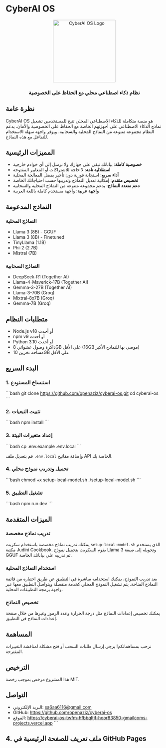 # CyberAI OS

<div align="center">
  <img src="تنزيل.jpeg" alt="CyberAI OS Logo" width="200" />
  <h3>نظام ذكاء اصطناعي محلي مع الحفاظ على الخصوصية</h3>
</div>

## نظرة عامة

CyberAI OS هو منصة متكاملة للذكاء الاصطناعي المحلي تتيح للمستخدمين تشغيل نماذج الذكاء الاصطناعي على أجهزتهم الخاصة مع الحفاظ على الخصوصية والأمان. يدعم النظام مجموعة متنوعة من النماذج المحلية والسحابية، ويوفر واجهة سهلة الاستخدام للتفاعل مع هذه النماذج.

## المميزات الرئيسية

- **خصوصية كاملة**: بياناتك تبقى على جهازك ولا نرسل إلى أي خوادم خارجية
- **استقلالية تامة**: لا حاجة للاشتراكات أو المعايير المفتوحة
- **أداء سريع**: استجابة فورية دون تأخير بفضل المعالجة المحلية
- **تخصيص متقدم**: إمكانية تعديل النماذج وتدريبها حسب احتياجاتك الخاصة
- **دعم متعدد النماذج**: يدعم مجموعة متنوعة من النماذج المحلية والسحابية
- **واجهة عربية**: واجهة مستخدم كاملة باللغة العربية

## النماذج المدعومة

### النماذج المحلية
- Llama 3 (8B) - GGUF
- Llama 3 (8B) - Finetuned
- TinyLlama (1.1B)
- Phi-2 (2.7B)
- Mistral (7B)

### النماذج السحابية
- DeepSeek-R1 (Together AI)
- Llama-4-Maverick-17B (Together AI)
- Gemma-3-27B (Together AI)
- Llama-3-70B (Groq)
- Mixtral-8x7B (Groq)
- Gemma-7B (Groq)

## متطلبات النظام

- Node.js v18 أو أحدث
- npm v9 أو أحدث
- Python 3.10 أو أحدث
- ذاكرة وصول عشوائي 8GB على الأقل (16GB موصى بها للنماذج الأكبر)
- مساحة تخزين 10GB على الأقل

## البدء السريع

### 1. استنساخ المستودع

\`\`\`bash
git clone https://github.com/openaziz/cyberai-os.git
cd cyberai-os
\`\`\`

### 2. تثبيت التبعيات

\`\`\`bash
npm install
\`\`\`

### 3. إعداد متغيرات البيئة

\`\`\`bash
cp .env.example .env.local
\`\`\`

قم بتعديل ملف `.env.local` وإضافة مفاتيح API الخاصة بك.

### 4. تحميل وتدريب نموذج محلي

\`\`\`bash
chmod +x setup-local-model.sh
./setup-local-model.sh
\`\`\`

### 5. تشغيل التطبيق

\`\`\`bash
npm run dev
\`\`\`

## الميزات المتقدمة

### تدريب نماذج مخصصة

يمكنك تدريب نماذج مخصصة باستخدام سكربت `setup-local-model.sh` الذي يستخدم مكتبة Judini Cookbook. يقوم السكربت بتحميل نموذج Llama 3 وتحويله إلى صيغة GGUF ثم تدريبه على بياناتك الخاصة.

### استخدام النماذج المحلية

بعد تدريب النموذج، يمكنك استخدامه مباشرة في التطبيق عن طريق اختياره من قائمة النماذج المتاحة. يتم تشغيل النموذج المحلي كخدمة منفصلة ويتواصل التطبيق معها عبر واجهة برمجة التطبيقات المحلية.

### تخصيص النماذج

يمكنك تخصيص إعدادات النماذج مثل درجة الحرارة وعدد الرموز وغيرها من خلال صفحة إعدادات النماذج في التطبيق.

## المساهمة

نرحب بمساهماتكم! يرجى إرسال طلبات السحب أو فتح مشكلة لمناقشة التغييرات المقترحة.

## الترخيص

هذا المشروع مرخص بموجب رخصة MIT.

## التواصل

- البريد الإلكتروني: sa6aa6116@gmail.com
- GitHub: https://github.com/openaziz/cyberai-os
- الموقع: https://cyberai-os-twfm-hfbbqltjf-hoor83850-gmailcoms-projects.vercel.app
\`\`\`

## 4. ملف تعريف للصفحة الرئيسية في GitHub Pages
